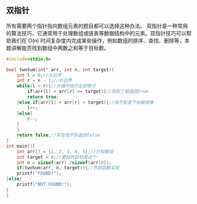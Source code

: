 ## 双指针
  所有需要两个指针指向数组元素的题目都可以选择这种办法。
双指针是一种常用的算法技巧，它通常用于处理数组或链表等数据结构中的元素。双指针技巧可以帮助我们在 O(n) 时间复杂度内完成某些操作，例如数组的排序、查找、删除等，本题讲解能否找到数组中两数之和等于目标数。
```c
#include<stdio.h>

bool twoSum(int* arr, int n, int target){
	int l = 0;//左边界
	int r = n - 1;//右边界
	while(l < r){//大循环执行全部情况
		if(arr[l] + arr[r] == target){//找到了就返回true
		return true;
	}else if(arr[l] + arr[r] < target){//找不到变下标继续做
		l++;
	}else{
		r--;
	}
	}
	return false;//实在找不到返回false
}
int main(){
	int arr[] = {1, 2, 3, 4, 5};//已知数组 
	int target = 9;//要找的目标是这个 
	int n = sizeof(arr) /sizeof(arr[0]);
	if(twoSum(arr, n, target)){//外部函数实现 
	printf("FOUND!");
}else{
	printf("NOT FOUND!");
}
} 
```
<!--stackedit_data:
eyJoaXN0b3J5IjpbMTg2MzUxNjMzOCw0NDA5MDU2MTldfQ==
-->